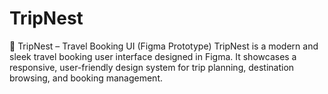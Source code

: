 # TripNest
🧭 TripNest – Travel Booking UI (Figma Prototype) TripNest is a modern and sleek travel booking user interface designed in Figma. It showcases a responsive, user-friendly design system for trip planning, destination browsing, and booking management.

